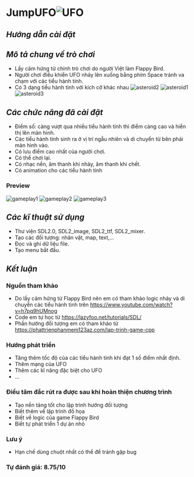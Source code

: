 # JumpUFO![UFO](https://user-images.githubusercontent.com/100185375/168901849-d64be555-2e70-4d4d-be5a-44d21f3f41b5.png)
## _Hướng dẫn cài đặt_

## _Mô tả chung về trò chơi_
- Lấy cảm hứng từ chính trò chơi do người Việt làm Flappy Bird.
- Người chơi điều khiển UFO nhảy lên xuống bằng phím Space tránh va chạm với các tiểu hành tinh.
- Có 3 dạng tiểu hành tinh với kích cỡ khác nhau ![asteroid2](https://user-images.githubusercontent.com/100185375/168902480-bf54e0d9-024c-4351-80f8-622770c66630.png)
![asteroid1](https://user-images.githubusercontent.com/100185375/168902512-47d8d5be-ccc2-402c-a55d-7b809437d705.png)
![asteroid3](https://user-images.githubusercontent.com/100185375/168902519-958f73ab-2cc0-4f01-b2b3-28f1d74ac11e.png)


## _Các chức năng đã cài đặt_
- Điểm số: càng vượt qua nhiều tiểu hành tinh thì điểm càng cao và hiển thị lên màn hình.
- Các tiểu hành tinh sinh ra ở vị trí ngẫu nhiên và di chuyển từ bên phải màn hình vào.
- Có lưu điểm cao nhất của người chơi.
- Có thể chơi lại.
- Có nhạc nền, âm thanh khi nhảy, âm thanh khi chết.
- Có animation cho các tiểu hành tinh
### Preview
![gameplay1](https://user-images.githubusercontent.com/100185375/168907997-446c3842-18c2-43e2-8106-c995a5f7778d.png)
![gameplay2](https://user-images.githubusercontent.com/100185375/168907531-242f2ac1-6014-4c76-8288-7e12dc42b78f.png)
![gameplay3](https://user-images.githubusercontent.com/100185375/168908280-c9da2734-4147-416c-90e7-924c0e84df75.png)


## _Các kĩ thuật sử dụng_
- Thư viện SDL2.0, SDL2_image, SDL2_ttf, SDL2_mixer.
- Tạo các đối tượng: nhân vật, map, text,...
- Đọc và ghi dữ liệu file.
- Tạo menu bắt đầu.

## _Kết luận_
### Nguồn tham khảo
- Do lấy cảm hứng từ Flappy Bird nên em có tham khảo logic nhảy và di chuyển các tiểu hành tinh trên https://www.youtube.com/watch?v=h7pq9hUMnog
- Code em tự học từ https://lazyfoo.net/tutorials/SDL/
- Phần hướng đối tượng em có tham khảo từ https://phattrienphanmem123az.com/lap-trinh-game-cpp
### Hướng phát triển
- Tăng thêm tốc độ của các tiểu hành tinh khi đạt 1 số điểm nhất định.
- Thêm mạng của UFO
- Thêm các kĩ năng đặc biệt cho UFO
- ...
### Điều tâm đắc rút ra được sau khi hoàn thiện chương trình
- Tạo nền tảng tốt cho lập trình hướng đối tượng
- Biết thêm về lập trình đồ họa
- Biết về logic của game Flappy Bird
- Biết tự phát triển 1 dự án nhỏ
### Lưu ý
- Hạn chế dùng chuột nhất có thể để tránh gặp bug
### Tự đánh giá: 8.75/10

